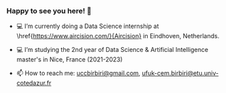 ### Happy to see you here! 👋

- :computer: I’m currently doing a Data Science internship at \href{https://www.aircision.com/}{Aircision} in Eindhoven, Netherlands.
- :computer: I’m studying the 2nd year of Data Science & Artificial Intelligence master's in Nice, France (2021-2023)


- 📫 How to reach me: 
uccbirbiri@gmail.com,
ufuk-cem.birbiri@etu.univ-cotedazur.fr


<!--
**CemBirbiri/CemBirbiri** is a ✨ _special_ ✨ repository because its `README.md` (this file) appears on your GitHub profile.


- :computer: I’m currently studying the 2nd year of Data Science & Artificial Intelligence master's in Nice, France


- 📫 How to reach me: 
uccbirbiri@gmail.com,
ufuk-cem.birbiri@etu.univ-cotedazur.fr

-->

